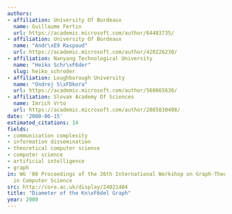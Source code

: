 ```yaml
---
authors:
- affiliation: University Of Bordeaux
  name: Guillaume Fertin
  url: https://academic.microsoft.com/author/64483735/
- affiliation: University Of Bordeaux
  name: "Andr\xE9 Raspaud"
  url: https://academic.microsoft.com/author/420226230/
- affiliation: Nanyang Technological University
  name: "Heiko Schr\xF6der"
  slug: heiko_schroder
- affiliation: Loughborough University
  name: "Ondrej S\xFDkora"
  url: https://academic.microsoft.com/author/568665636/
- affiliation: Slovak Academy Of Sciences
  name: Imrich Vrto
  url: https://academic.microsoft.com/author/2085830408/
date: '2000-06-15'
estimated_citations: 14
fields:
- communication complexity
- information dissemination
- theoretical computer science
- computer science
- artificial intelligence
- graph
in: WG '00 Proceedings of the 26th International Workshop on Graph-Theoretic Concepts
  in Computer Science
src: http://core.ac.uk/display/24021484
title: "Diameter of the Kn\xF6del Graph"
year: 2000
---
```

